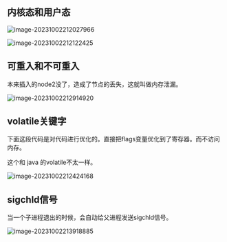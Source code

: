##   内核态和用户态

![image-20231002212027966](E:\markdown\图片\image-20231002212027966.png)



![image-20231002212122425](E:\markdown\图片\image-20231002212122425.png)

##  可重入和不可重入

本来插入的node2没了，造成了节点的丢失，这就叫做内存泄漏。

![image-20231002212914920](E:\markdown\图片\image-20231002212914920.png)

##  volatile关键字

下面这段代码是对代码进行优化的。直接把flags变量优化到了寄存器。而不访问内存。

这个和 java 的volatile不太一样。

![image-20231002212424168](E:\markdown\图片\image-20231002212424168.png)

##  sigchld信号

当一个子进程退出的时候，会自动给父进程发送sigchld信号。

![image-20231002213918885](E:\markdown\图片\image-20231002213918885.png)